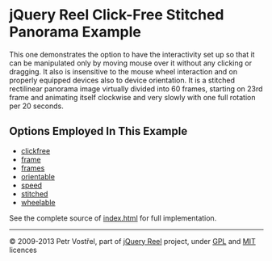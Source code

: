 jQuery Reel Click-Free Stitched Panorama Example
================================================

This one demonstrates the option to have the interactivity set up
so that it can be manipulated only by moving mouse over it without any
clicking or dragging. It also is insensitive to the mouse wheel
interaction and on properly equipped devices also to device orientation.
It is a stitched rectilinear panorama image virtually
divided into 60 frames, starting on 23rd frame and animating itself
clockwise and very slowly with one full rotation per 20 seconds.


Options Employed In This Example
--------------------------------

- [clickfree](http://jquery.vostrel.cz/reel#clickfree)
- [frame](http://jquery.vostrel.cz/reel#frame)
- [frames](http://jquery.vostrel.cz/reel#frames)
- [orientable](http://jquery.vostrel.cz/reel#orientable)
- [speed](http://jquery.vostrel.cz/reel#speed)
- [stitched](http://jquery.vostrel.cz/reel#stitched)
- [wheelable](http://jquery.vostrel.cz/reel#wheelable)

See the complete source of [index.html](index.html) for full
implementation.

---
&copy; 2009-2013 Petr Vostřel, part of [jQuery Reel][reel] project, under [GPL][GPL] and [MIT][MIT] licences



[reel]:http://jquery.vostrel.cz/reel
[GPL]:http://opensource.org/licenses/GPL-2.0
[MIT]:http://opensource.org/licenses/MIT
